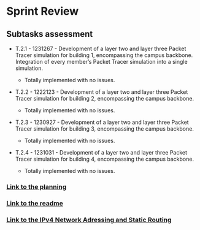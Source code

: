 # Sprint Review

## **Subtasks assessment** ##

- T.2.1 - 1231267 - Development of a layer two and layer three Packet Tracer simulation for building 1, encompassing the campus backbone. Integration of every member’s Packet Tracer simulation into a single simulation.
  - Totally implemented with no issues.

- T.2.2 - 1222123 - Development of a layer two and layer three Packet Tracer simulation for building 2, encompassing the campus backbone.
  - Totally implemented with no issues.

- T.2.3 - 1230927 - Development of a layer two and layer three Packet Tracer simulation for building 3, encompassing the campus backbone.
    - Totally implemented with no issues.

- T.2.4 - 1231031 - Development of a layer two and layer three Packet Tracer simulation for building 4, encompassing the campus backbone.
    - Totally implemented with no issues.

### [Link to the planning](planning.md)

### [Link to the readme](README.md)

### [Link to the IPv4 Network Adressing and Static Routing](IPv4AddressingAndStaticRouting.md)

